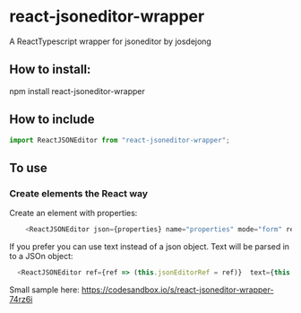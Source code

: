 # react-jsoneditor-wrapper
A ReactTypescript wrapper for jsoneditor by josdejong

## How to install:
npm install react-jsoneditor-wrapper

## How to include
```javascript
import ReactJSONEditor from "react-jsoneditor-wrapper";
```
## To use
### Create elements the React way
Create an element with properties: 
```javascript
    <ReactJSONEditor json={properties} name="properties" mode="form" ref={ref => (this.jsoneditorref = ref)} />  
```  
If you prefer you can use text instead of a json object. Text will be parsed in to a JSOn object:  
```javascript
  <ReactJSONEditor ref={ref => (this.jsonEditorRef = ref)}  text={this.state.content} name="properties" mode="code" modes={["code"]}/>
```

Small sample here: https://codesandbox.io/s/react-jsoneditor-wrapper-74rz6i
